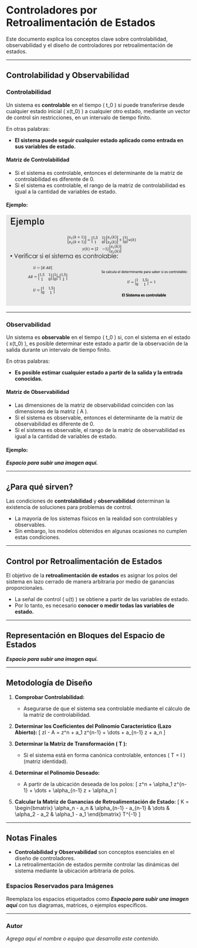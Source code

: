 # Controladores por Retroalimentación de Estados

Este documento explica los conceptos clave sobre controlabilidad, observabilidad y el diseño de controladores por retroalimentación de estados.

---

## Controlabilidad y Observabilidad

### Controlabilidad

Un sistema es **controlable** en el tiempo \( t_0 \) si puede transferirse desde cualquier estado inicial \( x(t_0) \) a cualquier otro estado, mediante un vector de control sin restricciones, en un intervalo de tiempo finito.

En otras palabras:
- **El sistema puede seguir cualquier estado aplicado como entrada en sus variables de estado.**

#### Matriz de Controlabilidad
- Si el sistema es controlable, entonces el determinante de la matriz de controlabilidad es diferente de 0.
- Si el sistema es controlable, el rango de la matriz de controlabilidad es igual a la cantidad de variables de estado.

#### Ejemplo:
![](https://github.com/andres14guevara/semana-4/blob/main/imagen%202-3apuntes..png)

---

### Observabilidad

Un sistema es **observable** en el tiempo \( t_0 \) si, con el sistema en el estado \( x(t_0) \), es posible determinar este estado a partir de la observación de la salida durante un intervalo de tiempo finito.

En otras palabras:
- **Es posible estimar cualquier estado a partir de la salida y la entrada conocidas.**

#### Matriz de Observabilidad
- Las dimensiones de la matriz de observabilidad coinciden con las dimensiones de la matriz \( A \).
- Si el sistema es observable, entonces el determinante de la matriz de observabilidad es diferente de 0.
- Si el sistema es observable, el rango de la matriz de observabilidad es igual a la cantidad de variables de estado.

#### Ejemplo:
_**Espacio para subir una imagen aquí.**_

---

## ¿Para qué sirven?

Las condiciones de **controlabilidad** y **observabilidad** determinan la existencia de soluciones para problemas de control. 

- La mayoría de los sistemas físicos en la realidad son controlables y observables.
- Sin embargo, los modelos obtenidos en algunas ocasiones no cumplen estas condiciones.

---

## Control por Retroalimentación de Estados

El objetivo de la **retroalimentación de estados** es asignar los polos del sistema en lazo cerrado de manera arbitraria por medio de ganancias proporcionales.

- La señal de control \( u(t) \) se obtiene a partir de las variables de estado.
- Por lo tanto, es necesario **conocer o medir todas las variables de estado.**

---

## Representación en Bloques del Espacio de Estados

_**Espacio para subir una imagen aquí.**_

---

## Metodología de Diseño

1. **Comprobar Controlabilidad:**
   - Asegurarse de que el sistema sea controlable mediante el cálculo de la matriz de controlabilidad.

2. **Determinar los Coeficientes del Polinomio Característico (Lazo Abierto):**
   \[
   zI - A = z^n + a_1 z^{n-1} + \dots + a_{n-1} z + a_n
   \]

3. **Determinar la Matriz de Transformación \( T \):**
   - Si el sistema está en forma canónica controlable, entonces \( T = I \) (matriz identidad).

4. **Determinar el Polinomio Deseado:**
   - A partir de la ubicación deseada de los polos:
     \[
     z^n + \alpha_1 z^{n-1} + \dots + \alpha_{n-1} z + \alpha_n
     \]

5. **Calcular la Matriz de Ganancias de Retroalimentación de Estado:**
   \[
   K = \begin{bmatrix}
   \alpha_n - a_n & \alpha_{n-1} - a_{n-1} & \dots & \alpha_2 - a_2 & \alpha_1 - a_1
   \end{bmatrix} T^{-1}
   \]

---

## Notas Finales

- **Controlabilidad y Observabilidad** son conceptos esenciales en el diseño de controladores.
- La retroalimentación de estados permite controlar las dinámicas del sistema mediante la ubicación arbitraria de polos.

### Espacios Reservados para Imágenes

Reemplaza los espacios etiquetados como _**Espacio para subir una imagen aquí**_ con tus diagramas, matrices, o ejemplos específicos.

---

### Autor

_Agrega aquí el nombre o equipo que desarrolla este contenido._

